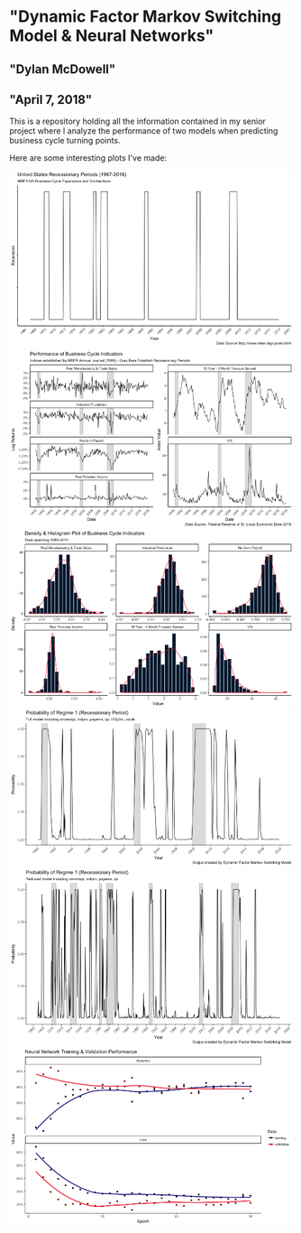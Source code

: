 # "Dynamic Factor Markov Switching Model & Neural Networks"

## "Dylan McDowell"

## "April 7, 2018"

This is a repository holding all the information contained in my senior project where I analyze the performance of two models when predicting business cycle turning points. 

Here are some interesting plots I've made:

![](final_plots/us_recession.png)
![](final_plots/time_series.png)
![](final_plots/histogram_plots.png)
![](final_plots/final_model_plot.png)
![](final_plots/reduced_model_plot.png)
![](final_plots/nn_training_plot.png)